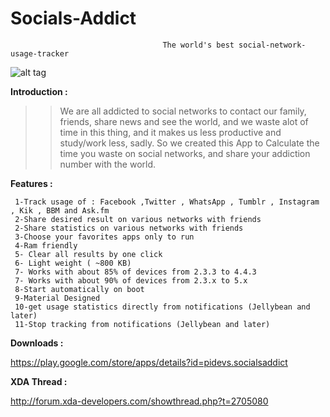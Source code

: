 Socials-Addict
==============

                                      The world's best social-network-usage-tracker
                                      
 ![alt tag](http://s17.postimg.org/f0o4ahlsv/UUv_Yo_Mt_P.jpg:large)



**Introduction :**

>>We are all addicted to social networks to contact our family, friends, share news and see the world,
>>and we waste alot of time in this thing, and it makes us less productive and study/work less, sadly.
>>So we created this App to Calculate the time you waste on social networks, and share your addiction 
>>number with the world.
 
**Features :**
    
     1-Track usage of : Facebook ,Twitter , WhatsApp , Tumblr , Instagram , Kik , BBM and Ask.fm
     2-Share desired result on various networks with friends
     2-Share statistics on various networks with friends 
     3-Choose your favorites apps only to run
     4-Ram friendly
     5- Clear all results by one click
     6- Light weight ( ~800 KB)
     7- Works with about 85% of devices from 2.3.3 to 4.4.3
     7- Works with about 90% of devices from 2.3.x to 5.x
     8-Start automatically on boot
     9-Material Designed
     10-get usage statistics directly from notifications (Jellybean and later)
     11-Stop tracking from notifications (Jellybean and later)
     
     
     
     
**Downloads :**     
     
 https://play.google.com/store/apps/details?id=pidevs.socialsaddict
     
     
**XDA Thread :**
     
 http://forum.xda-developers.com/showthread.php?t=2705080
